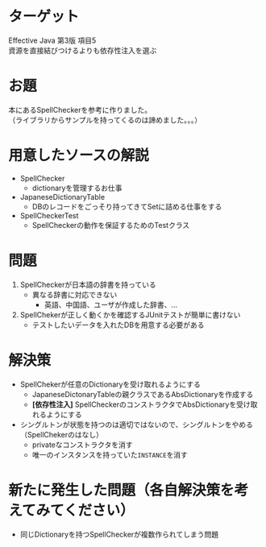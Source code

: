 # ターゲット
Effective Java 第3版 項目5  
資源を直接結びつけるよりも依存性注入を選ぶ

# お題
本にあるSpellCheckerを参考に作りました。  
（ライブラリからサンプルを持ってくるのは諦めました。。。）

# 用意したソースの解説
- SpellChecker
    - dictionaryを管理するお仕事
- JapaneseDictionaryTable
    - DBのレコードをごっそり持ってきてSetに詰める仕事をする
- SpellCheckerTest
    - SpellCheckerの動作を保証するためのTestクラス

# 問題
1. SpellCheckerが日本語の辞書を持っている
    - 異なる辞書に対応できない
        - 英語、中国語、ユーザが作成した辞書、...
2. SpellChekerが正しく動くかを確認するJUnitテストが簡単に書けない
    - テストしたいデータを入れたDBを用意する必要がある

# 解決策
- SpellChekerが任意のDictionaryを受け取れるようにする
    - JapaneseDictonaryTableの親クラスであるAbsDictionaryを作成する
    - **[依存性注入]** SpellCheckerのコンストラクタでAbsDictionaryを受け取れるようにする
- シングルトンが状態を持つのは適切ではないので、シングルトンをやめる（SpellChekerのはなし）
    - privateなコンストラクタを消す
    - 唯一のインスタンスを持っていた`INSTANCE`を消す

# 新たに発生した問題（各自解決策を考えてみてください）
- 同じDictionaryを持つSpellCheckerが複数作られてしまう問題
